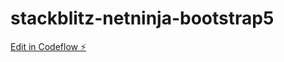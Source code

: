 # stackblitz-netninja-bootstrap5

[Edit in Codeflow ⚡️](https://stackblitz.com/~/github.com/Kaharo/stackblitz-netninja-bootstrap5)